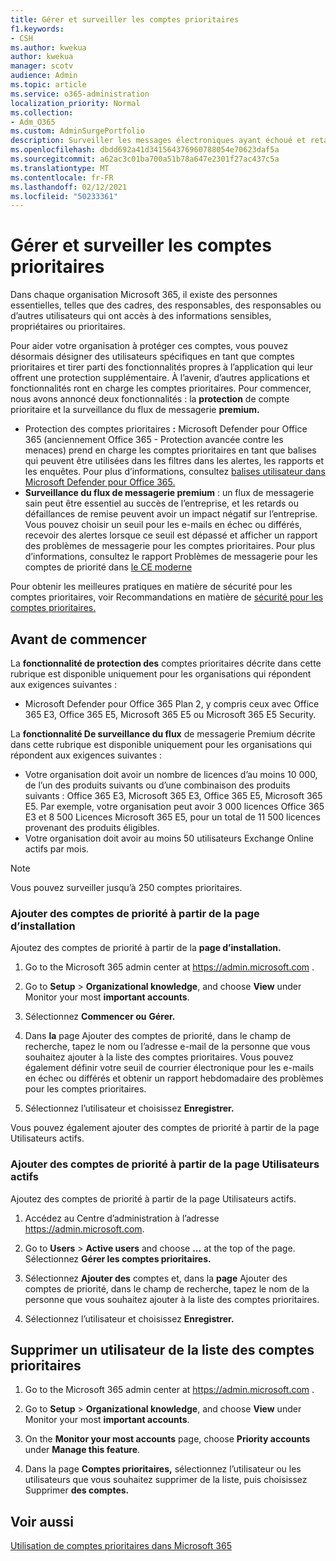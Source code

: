 ```yaml
---
title: Gérer et surveiller les comptes prioritaires
f1.keywords:
- CSH
ms.author: kwekua
author: kwekua
manager: scotv
audience: Admin
ms.topic: article
ms.service: o365-administration
localization_priority: Normal
ms.collection:
- Adm_O365
ms.custom: AdminSurgePortfolio
description: Surveiller les messages électroniques ayant échoué et retardés envoyés vers ou depuis des comptes ayant un impact important sur l’entreprise.
ms.openlocfilehash: dbdd692a41d341564376960788054e70623daf5a
ms.sourcegitcommit: a62ac3c01ba700a51b78a647e2301f27ac437c5a
ms.translationtype: MT
ms.contentlocale: fr-FR
ms.lasthandoff: 02/12/2021
ms.locfileid: "50233361"
---
```

# <a name="manage-and-monitor-priority-accounts"></a>Gérer et surveiller les comptes prioritaires

Dans chaque organisation Microsoft 365, il existe des personnes essentielles, telles que des cadres, des responsables, des responsables ou d’autres utilisateurs qui ont accès à des informations sensibles, propriétaires ou prioritaires.

Pour aider votre organisation à protéger ces comptes, vous pouvez désormais désigner des utilisateurs spécifiques en tant que comptes prioritaires et tirer parti des fonctionnalités propres à l’application qui leur offrent une protection supplémentaire. À l’avenir, d’autres applications et fonctionnalités ront en charge les comptes prioritaires. Pour commencer, nous avons annoncé deux fonctionnalités : la **protection** de compte prioritaire et la surveillance du flux de messagerie **premium.**

- Protection des comptes prioritaires **:** Microsoft Defender pour Office 365 (anciennement Office 365 - Protection avancée contre les menaces) prend en charge les comptes prioritaires en tant que balises qui peuvent être utilisées dans les filtres dans les alertes, les rapports et les enquêtes. Pour plus d’informations, consultez [balises utilisateur dans Microsoft Defender pour Office 365.](https://docs.microsoft.com/microsoft-365/security/office-365-security/user-tags)
- **Surveillance du flux de messagerie premium** : un flux de messagerie sain peut être essentiel au succès de l’entreprise, et les retards ou défaillances de remise peuvent avoir un impact négatif sur l’entreprise. Vous pouvez choisir un seuil pour les e-mails en échec ou différés, recevoir des alertes lorsque ce seuil est dépassé et afficher un rapport des problèmes de messagerie pour les comptes prioritaires. Pour plus d’informations, consultez le rapport Problèmes de messagerie pour les comptes de priorité dans [le CE moderne](https://docs.microsoft.com/exchange/monitoring/mail-flow-reports/mfr-email-issues-for-priority-accounts-report)

Pour obtenir les meilleures pratiques en matière de sécurité pour les comptes prioritaires, voir Recommandations en matière de [sécurité pour les comptes prioritaires.](https://docs.microsoft.com/microsoft-365/security/office-365-security/security-recommendations-for-priority-accounts)

## <a name="before-you-begin"></a>Avant de commencer

La **fonctionnalité de protection des** comptes prioritaires décrite dans cette rubrique est disponible uniquement pour les organisations qui répondent aux exigences suivantes :

- Microsoft Defender pour Office 365 Plan 2, y compris ceux avec Office 365 E3, Office 365 E5, Microsoft 365 E5 ou Microsoft 365 E5 Security.

La **fonctionnalité De surveillance du flux** de messagerie Premium décrite dans cette rubrique est disponible uniquement pour les organisations qui répondent aux exigences suivantes :

- Votre organisation doit avoir un nombre de licences d’au moins 10 000, de l’un des produits suivants ou d’une combinaison des produits suivants : Office 365 E3, Microsoft 365 E3, Office 365 E5, Microsoft 365 E5. Par exemple, votre organisation peut avoir 3 000 licences Office 365 E3 et 8 500 Licences Microsoft 365 E5, pour un total de 11 500 licences provenant des produits éligibles.
- Votre organisation doit avoir au moins 50 utilisateurs Exchange Online actifs par mois.

> [!NOTE]
> Vous pouvez surveiller jusqu’à 250 comptes prioritaires.

### <a name="add-priority-accounts-from-the-setup-page"></a>Ajouter des comptes de priorité à partir de la page d’installation

Ajoutez des comptes de priorité à partir de la **page d’installation.**

1. Go to the Microsoft 365 admin center at <a href="https://go.microsoft.com/fwlink/p/?linkid=2024339" target="_blank">https://admin.microsoft.com</a> .

2. Go to **Setup**  >  **Organizational knowledge**, and choose **View** under Monitor your most **important accounts**.

3. Sélectionnez **Commencer ou** **Gérer.**

4. Dans **la** page Ajouter des comptes de priorité, dans le champ de recherche, tapez le nom ou l’adresse e-mail de la personne que vous souhaitez ajouter à la liste des comptes prioritaires. Vous pouvez également définir votre seuil de courrier électronique pour les e-mails en échec ou différés et obtenir un rapport hebdomadaire des problèmes pour les comptes prioritaires.

5. Sélectionnez l’utilisateur et choisissez **Enregistrer.**

Vous pouvez également ajouter des comptes de priorité à partir de la page Utilisateurs actifs.

### <a name="add-priority-accounts-from-active-users-page"></a>Ajouter des comptes de priorité à partir de la page Utilisateurs actifs

Ajoutez des comptes de priorité à partir de la page Utilisateurs actifs.

1. Accédez au Centre d’administration à l’adresse <a href="https://go.microsoft.com/fwlink/p/?linkid=2024339" target="_blank">https://admin.microsoft.com</a>.

2. Go to **Users**  >  **Active users** and choose **...** at the top of the page. Sélectionnez **Gérer les comptes prioritaires.**

3. Sélectionnez **Ajouter des** comptes et, dans la **page** Ajouter des comptes de priorité, dans le champ de recherche, tapez le nom de la personne que vous souhaitez ajouter à la liste des comptes prioritaires.

4. Sélectionnez l’utilisateur et choisissez **Enregistrer.**

## <a name="remove-a-user-from-the-priority-accounts-list"></a>Supprimer un utilisateur de la liste des comptes prioritaires

1. Go to the Microsoft 365 admin center at <a href="https://go.microsoft.com/fwlink/p/?linkid=2024339" target="_blank">https://admin.microsoft.com</a> .

2. Go to **Setup**  >  **Organizational knowledge**, and choose **View** under Monitor your most **important accounts**.

3. On the **Monitor your most accounts** page, choose **Priority accounts** under **Manage this feature**.

4. Dans la page **Comptes prioritaires,** sélectionnez l’utilisateur ou les utilisateurs que vous souhaitez supprimer de la liste, puis choisissez Supprimer **des comptes.**

## <a name="related-topics"></a>Voir aussi

[Utilisation de comptes prioritaires dans Microsoft 365](https://techcommunity.microsoft.com/t5/microsoft-365-blog/using-priority-accounts-in-microsoft-365/ba-p/1873314)